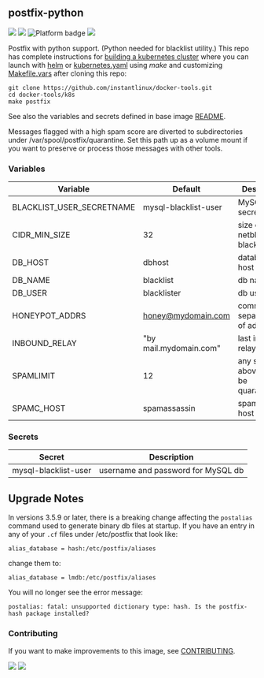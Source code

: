 ## postfix-python
[![](https://img.shields.io/docker/v/instantlinux/postfix-python?sort=date)](https://hub.docker.com/r/instantlinux/postfix-python/tags "Version badge") [![](https://img.shields.io/docker/image-size/instantlinux/postfix-python?sort=date)](https://github.com/instantlinux/docker-tools/tree/main/images/postfix-python "Image badge") ![](https://img.shields.io/badge/platform-amd64%20arm64%20aarch64-blue "Platform badge") [![](https://img.shields.io/badge/dockerfile-latest-blue)](https://gitlab.com/instantlinux/docker-tools/-/blob/main/images/postfix-python/Dockerfile "dockerfile")

Postfix with python support. (Python needed for blacklist utility.) This repo has complete instructions for
[building a kubernetes cluster](https://github.com/instantlinux/docker-tools/blob/main/k8s/README.md) where you can launch with [helm](https://github.com/instantlinux/docker-tools/tree/main/images/postfix-python/helm) or [kubernetes.yaml](https://github.com/instantlinux/docker-tools/blob/main/images/postfix-python/kubernetes.yaml) using _make_ and customizing [Makefile.vars](https://github.com/instantlinux/docker-tools/blob/main/k8s/Makefile.vars) after cloning this repo:
~~~
git clone https://github.com/instantlinux/docker-tools.git
cd docker-tools/k8s
make postfix
~~~

See also the variables and secrets defined in base image [README](https://github.com/instantlinux/docker-tools/blob/main/images/postfix/README.md).

Messages flagged with a high spam score are diverted to subdirectories under /var/spool/postfix/quarantine. Set this path up as a volume mount if you want to preserve or process those messages with other tools.

### Variables

| Variable | Default | Description |
| -------- | ------- | ----------- |
| BLACKLIST_USER_SECRETNAME | mysql-blacklist-user | MySQL cred secret name |
| CIDR_MIN_SIZE | 32 | size of netblock to blacklist |
| DB_HOST | dbhost | database host or IP |
| DB_NAME | blacklist | db name |
| DB_USER | blacklister | db user |
| HONEYPOT_ADDRS | honey@mydomain.com | comma-separated list of addresses |
| INBOUND_RELAY | "by mail.mydomain.com" | last inbound relay hop |
| SPAMLIMIT | 12 | any score above this will be quarantined |
| SPAMC_HOST | spamassassin | spamassassin host or IP |

### Secrets

| Secret | Description |
| ------ | ----------- |
| mysql-blacklist-user | username and password for MySQL db |

## Upgrade Notes

In versions 3.5.9 or later, there is a breaking change affecting the `postalias` command used to generate binary db files at startup.  If you have an entry in any of your `.cf` files under /etc/postfix that look like:
```
alias_database = hash:/etc/postfix/aliases
```
change them to:
```
alias_database = lmdb:/etc/postfix/aliases
```
You will no longer see the error message:
```
postalias: fatal: unsupported dictionary type: hash. Is the postfix-hash package installed?
```

### Contributing

If you want to make improvements to this image, see [CONTRIBUTING](https://github.com/instantlinux/docker-tools/blob/main/CONTRIBUTING.md).

[![](https://img.shields.io/badge/license-IPL--1.0-red.svg)](https://opensource.org/licenses/IPL-1.0 "License badge") [![](https://img.shields.io/badge/code-vdukhovni%2Fpostfix-blue.svg)](https://github.com/vdukhovni/postfix "Code repo")
